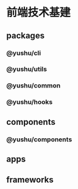 # 前端技术基建

## packages

### @yushu/cli

### @yushu/utils

### @yushu/common

### @yushu/hooks

## components

### @yushu/components

## apps

## frameworks
